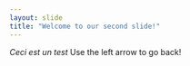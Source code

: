 ```yaml
---
layout: slide
title: "Welcome to our second slide!"
---
```

*Ceci est un test*
Use the left arrow to go back!

